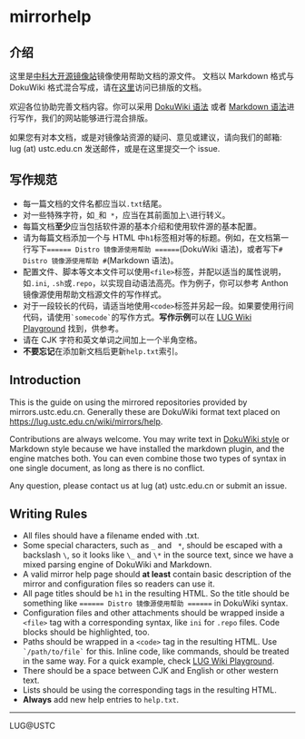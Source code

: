 mirrorhelp
==========

介绍
--------

这里是[中科大开源镜像站](https://mirrors.ustc.edu.cn/)镜像使用帮助文档的源文件。
文档以 Markdown 格式与 DokuWiki 格式混合写成，请在[这里](https://lug.ustc.edu.cn/wiki/mirrors/help)访问已排版的文档。

欢迎各位协助完善文档内容。你可以采用 [DokuWiki 语法](https://www.dokuwiki.org/zh:syntax)
或者 [Markdown 语法](http://wowubuntu.com/markdown/)进行写作，我们的网站能够进行混合排版。

如果您有对本文档，或是对镜像站资源的疑问、意见或建议，请向我们的邮箱:  lug (at) ustc.edu.cn
发送邮件，或是在这里提交一个 issue.

写作规范
-----------

-  每一篇文档的文件名都应当以`.txt`结尾。
-  对一些特殊字符，如`_`和` *`，应当在其前面加上`\`进行转义。
-  每篇文档**至少**应当包括软件源的基本介绍和使用软件源的基本配置。
-  请为每篇文档添加一个与 HTML 中`h1`标签相对等的标题。例如，在文档第一行写下`====== Distro 镜像源使用帮助 ======`(DokuWiki 语法)，或者写下`# Distro 镜像源使用帮助 #`(Markdown 语法)。
-  配置文件、脚本等文本文件可以使用`<file>`标签，并配以适当的属性说明，如`.ini`, `.sh`或`.repo`，以实现自动语法高亮。作为例子，你可以参考 Anthon 镜像源使用帮助文档源文件的写作样式。
-  对于一段较长的代码，请适当地使用`<code>`标签并另起一段。如果要使用行间代码，请使用<code>\`somecode\`</code>的写作方式。**写作示例**可以在 [LUG Wiki Playground](https://lug.ustc.edu.cn/wiki/playground/playground) 找到，供参考。
-  请在 CJK 字符和英文单词之间加上一个半角空格。
-  **不要忘记**在添加新文档后更新`help.txt`索引。

Introduction
-------------

This is the guide on using the mirrored repositories provided by mirrors.ustc.edu.cn.
Generally these are DokuWiki format text placed on https://lug.ustc.edu.cn/wiki/mirrors/help.

Contributions are always welcome. You may write text in [DokuWiki style](https://www.dokuwiki.org/wiki:syntax)
or Markdown style because we have installed the markdown plugin, and the engine matches both.
You can even combine those two types of syntax in one single document, as long as there is no conflict.

Any question, please contact us at lug (at) ustc.edu.cn or submit an issue.

Writing Rules
-----

- All files should have a filename ended with .txt.
- Some special characters, such as `_` and ` *`, should be escaped with a backslash `\`, so it looks like `\_` and `\*` in the source text, since we have a mixed parsing engine of DokuWiki and Markdown.
- A valid mirror help page should **at least** contain basic description of the mirror and configuration files so readers can use it.
- All page titles should be `h1` in the resulting HTML. So the title should be something like `====== Distro 镜像源使用帮助 ======` in DokuWiki syntax.
- Configuration files and other attachments should be wrapped inside a `<file>` tag with a corresponding syntax, like `ini` for `.repo` files. Code blocks should be highlighted, too.
- Paths should be wrapped in a `<code>` tag in the resulting HTML. Use <code>\`/path/to/file\`</code> for this. Inline code, like commands, should be treated in the same way. For a quick example, check [LUG Wiki Playground](https://lug.ustc.edu.cn/wiki/playground/playground).
- There should be a space between CJK and English or other western text.
- Lists should be using the corresponding tags in the resulting HTML. 
- **Always** add new help entries to `help.txt`.

* * *
LUG@USTC


